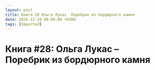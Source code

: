 ```yaml
---
layout: post
title: Книга 28 Ольга Лукас  Поребрик из бордюрного камня
date: 2016-12-29 00:00:00 +0300
tags: [Imported]
---
```

# Книга #28: Ольга Лукас – Поребрик из бордюрного камня

